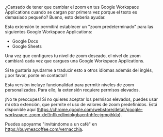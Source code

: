 ¿Cansado de tener que cambiar el zoom en tus Google Workspace Applications cuando se cargan por primera vez porque el texto es demasiado pequeño? Bueno, esto debería ayudar.

Esta extensión te permitirá establecer un "zoom predeterminado" para las siguientes Google Workspace Applications:

- Google Docs
- Google Sheets

Una vez que configures tu nivel de zoom deseado, el nivel de zoom cambiará cada vez que cargues una Google Workspace Applications.

Si te gustaría ayudarme a traducir esto a otros idiomas además del inglés, ¡¡por favor, ponte en contacto!!

Esta versión incluye funcionalidad para permitir niveles de zoom personalizados. Para ello, la extensión requiere permisos elevados.

¡No te preocupes! Si no quieres aceptar los permisos elevados, puedes usar mi otra extensión, que permite el uso de valores de zoom predefinidos. Está disponible aquí (https://chrome.google.com/webstore/detail/google-workspace-zoom-def/nflkcdlimipkgbacnfnhfecjgmojhklo).

Puedes apoyarme "invitándome a un café" en https://buymeacoffee.com/vernacchia.
